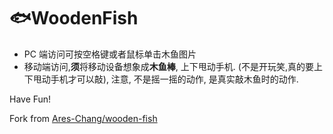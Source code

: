 # 🐟WoodenFish

- PC 端访问可按空格键或者鼠标单击木鱼图片
- 移动端访问,**须**将移动设备想象成**木鱼棒**, 上下甩动手机. (不是开玩笑,真的要上下甩动手机才可以敲), 注意, 不是摇一摇的动作, 是真实敲木鱼时的动作.

Have Fun!

Fork from [Ares-Chang/wooden-fish](https://github.com/Ares-Chang/wooden-fish)
